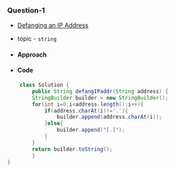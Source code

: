### Question-1

<!-- question name within [] and link within () -->

- [Defanging an IP Address](https://leetcode.com/problems/defanging-an-ip-address/description/)

- topic - `string`

- #### Approach

- #### Code

```java
    class Solution {
        public String defangIPaddr(String address) {
        StringBuilder builder = new StringBuilder();
        for(int i=0;i<address.length();i++){
            if(address.charAt(i)!='.'){
                builder.append(address.charAt(i));
            }else{
                builder.append("[.]");
            }
        }
        return builder.toString();
        }
}
```
